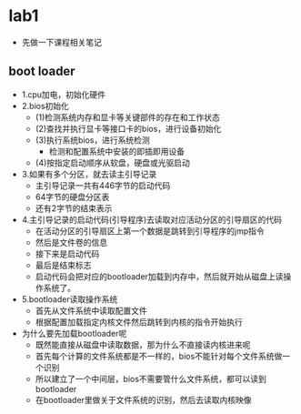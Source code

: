 # lab1
- 先做一下课程相关笔记
## boot loader
- 1.cpu加电，初始化硬件
- 2.bios初始化
  - (1)检测系统内存和显卡等关键部件的存在和工作状态
  - (2)查找并执行显卡等接口卡的bios，进行设备初始化
  - (3)执行系统bios，进行系统检测
    - 检测和配置系统中安装的即插即用设备
  - (4)按指定启动顺序从软盘，硬盘或光驱启动
- 3.如果有多个分区，就去读主引导记录
  - 主引导记录一共有446字节的启动代码
  - 64字节的硬盘分区表
  - 还有2字节的结束表示
- 4.主引导记录的启动代码(引导程序)去读取对应活动分区的引导扇区的代码
  - 在活动分区的引导扇区上第一个数据是跳转到引导程序的jmp指令
  - 然后是文件卷的信息
  - 接下来是启动代码
  - 最后是结束标志
  - 启动代码会把对应的bootloader加载到内存中，然后就开始从磁盘上读操作系统了。
- 5.bootloader读取操作系统
  - 首先从文件系统中读取配置文件
  - 根据配置加载指定内核文件然后跳转到内核的指令开始执行
- 为什么要先加载bootloader呢
  - 既然能直接从磁盘中读取数据，那为什么不直接读内核进来呢
  - 首先每个计算的文件系统都是不一样的，bios不能针对每个文件系统做一个识别
  - 所以建立了一个中间层，bios不需要管什么文件系统，都可以读到bootloader
  - 在bootloader里做关于文件系统的识别，然后去读取内核映像

